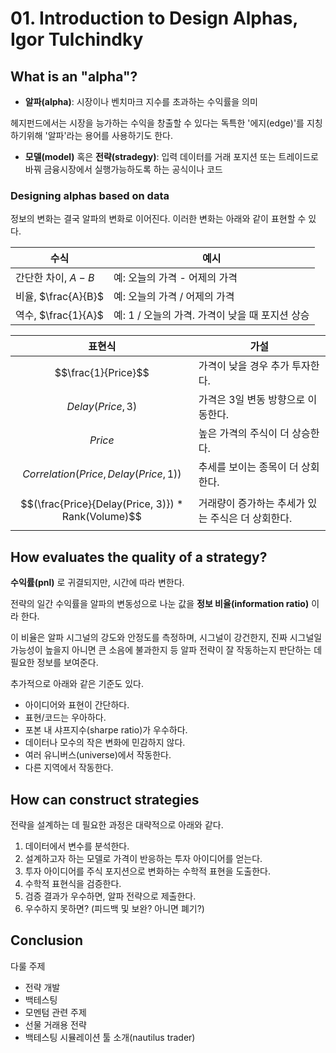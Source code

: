 # 01. Introduction to Design Alphas, Igor Tulchindky

## What is an "alpha"?

- **알파(alpha)**: 시장이나 벤치마크 지수를 초과하는 수익률을 의미

헤지펀드에서는 시장을 능가하는 수익을 창출할 수 있다는 독특한 '에지(edge)'를 지칭하기위해 '알파'라는 용어를 사용하기도 한다.

- **모델(model)** 혹은 **전략(stradegy)**: 입력 데이터를 거래 포지션 또는 트레이드로 바꿔 금융시장에서 실행가능하도록 하는 공식이나 코드

### Designing alphas based on data

정보의 변화는 결국 알파의 변화로 이어진다. 이러한 변화는 아래와 같이 표현할 수 있다.

| 수식 | 예시 |
| --- | --- |
| 간단한 차이, $A - B$ | 예: 오늘의 가격 - 어제의 가격 |
| 비율, $\frac{A}{B}$ | 예: 오늘의 가격 / 어제의 가격 |
| 역수, $\frac{1}{A}$ | 예: 1 / 오늘의 가격. 가격이 낮을 때 포지션 상승 |

| 표현식 | 가설 |
| --- | --- |
| $$\frac{1}{Price}$$ | 가격이 낮을 경우 추가 투자한다. |
| $$Delay(Price, 3)$$ | 가격은 3일 변동 방향으로 이동한다. |
| $$Price$$ | 높은 가격의 주식이 더 상승한다. |
| $$Correlation(Price, Delay(Price, 1))$$ | 추세를 보이는 종목이 더 상회한다. |
| $$(\frac{Price}{Delay(Price, 3)}) * Rank(Volume)$$ | 거래량이 증가하는 추세가 있는 주식은 더 상회한다. |

## How evaluates the quality of a strategy?

**수익률(pnl)** 로 귀결되지만, 시간에 따라 변한다.

전략의 일간 수익률을 알파의 변동성으로 나눈 값을 **정보 비율(information ratio)** 이라 한다.

이 비율은 알파 시그널의 강도와 안정도를 측정하며, 시그널이 강건한지, 진짜 시그널일 가능성이 높을지 아니면 큰 소음에 불과한지 등 알파 전략이 잘 작동하는지 판단하는 데 필요한 정보를 보여준다.

추가적으로 아래와 같은 기준도 있다.

- 아이디어와 표현이 간단하다.
- 표현/코드는 우아하다.
- 포본 내 샤프지수(sharpe ratio)가 우수하다.
- 데이터나 모수의 작은 변화에 민감하지 않다.
- 여러 유니버스(universe)에서 작동한다.
- 다른 지역에서 작동한다.

## How can construct strategies

전략을 설계하는 데 필요한 과정은 대략적으로 아래와 같다.

1. 데이터에서 변수를 분석한다.
2. 설계하고자 하는 모델로 가격이 반응하는 투자 아이디어를 얻는다.
3. 투자 아이디어를 주식 포지션으로 변화하는 수학적 표현을 도출한다.
4. 수학적 표현식을 검증한다.
5. 검증 결과가 우수하면, 알파 전략으로 제출한다.
6. 우수하지 못하면? (피드백 및 보완? 아니면 폐기?)

## Conclusion

다룰 주제

- 전략 개발
- 백테스팅
- 모멘텀 관련 주제
- 선물 거래용 전략
- 백테스팅 시뮬레이션 툴 소개(nautilus trader)

